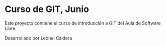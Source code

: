 # Curso de GIT, Junio

Este proyecto contiene el curso de introducción a GIT del Aula de Software Libre.

Desarrollado por Leonel Caldera

